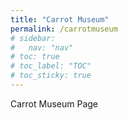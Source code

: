 ```yaml
---
title: "Carrot Museum"
permalink: /carrotmuseum
# sidebar:
#   nav: "nav"
# toc: true
# toc_label: "TOC"
# toc_sticky: true
---
```

Carrot Museum Page
